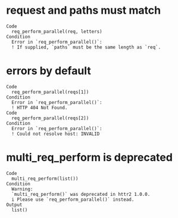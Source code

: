 # request and paths must match

    Code
      req_perform_parallel(req, letters)
    Condition
      Error in `req_perform_parallel()`:
      ! If supplied, `paths` must be the same length as `req`.

# errors by default

    Code
      req_perform_parallel(reqs[1])
    Condition
      Error in `req_perform_parallel()`:
      ! HTTP 404 Not Found.
    Code
      req_perform_parallel(reqs[2])
    Condition
      Error in `req_perform_parallel()`:
      ! Could not resolve host: INVALID

# multi_req_perform is deprecated

    Code
      multi_req_perform(list())
    Condition
      Warning:
      `multi_req_perform()` was deprecated in httr2 1.0.0.
      i Please use `req_perform_parallel()` instead.
    Output
      list()

